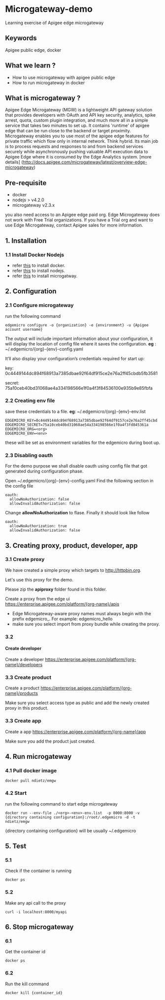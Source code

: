 # Microgateway-demo
Learning exercise of Apigee edge microgateway

## Keywords
Apigee public edge, docker

## What we learn ?
- How to use microgateway with apigee public edge
- How to run microgateway in docker 


## What is microgateway ?

Apigee Edge Microgateway (MGW) is a lightweight API gateway solution that provides developers with OAuth and API key security, analytics, spike arrest, quota, custom plugin integration, and much more all in a simple service that takes two minutes to set up. It contains 'runtime' of apigee edge that can be run close to the backend or target proximity. Microgateway enables you to use most of the apigee edge features for private traffic which flow only in internal network. Think hybrid. Its main job is to process requests and responses to and from backend services securely while asynchronously pushing valuable API execution data to Apigee Edge where it is consumed by the Edge Analytics system. [more details] (http://docs.apigee.com/microgateway/latest/overview-edge-microgateway)

## Pre-requisite
- docker
- nodejs > v4.2.0
- microgateway v2.3.x

you also need access to an Apigee edge paid org. Edge Microgateway does not work with Free Trial organizations. If you have a Trial org and want to use Edge Microgateway, contact Apigee sales for more information. 

## 1. Installation
### 1.1 Install Docker Nodejs

- refer [this](https://docs.docker.com/engine/installation/) to install docker.
- refer [this](https://nodejs.org/en/download/) to install nodejs.
- refer [this](http://docs.apigee.com/microgateway/latest/installing-edge-microgateway) to install microgatway.

## 2. Configuration
### 2.1 Configure microgateway
run the following command

``` 
edgemicro configure -o {organization} -e {environment} -u {Apigee account username}
```

The output will include important information about your configuration, it will display the location of config file where it saves the configuration. **eg** : ~/.edgemicro/{org}-{env}-config.yaml

It’ll also display your configuration’s credentials required for start up:

key: 0c4449144dc894f68913a7385dbae92f64df915ce2e76a2ff45cbdb5fb3581

secret: 75a10ceb40bd31068ae4a334198566e1f0a4f3f84536100e935b9e85fbfa

### 2.2 Creating env file
save these credentials to a file. **eg**: ~/.edgemicro/{org}-{env}-env.list

```
EDGEMICRO_KEY=0c4449144dc894f68913a7385dbae92f64df9157ce2e76a2ff45cbd
EDGEMICRO_SECRET=75a10ceb40bd31068ae54a334198566e1f0a4f3fd845361a
EDGEMICRO_ORG=<org>
EDGEMICRO_ENV=<env>
```

these will be set as environment variables for the edgemicro during boot up.

### 2.3 Disabling oauth

For the demo purpose we shall disable oauth using config file that got generated during configuration phase.

Open ~/.edgemicro/{org}-{env}-config.yaml
Find the following section in the config file
```
oauth:
  allowNoAuthorization: false
  allowInvalidAuthorization: false
```
Change **allowNoAuthorization** to flase. Finally it should look like follow
```
oauth:
  allowNoAuthorization: true
  allowInvalidAuthorization: false
```

## 3. Creating proxy, product, developer, app
### 3.1 Create proxy
We have created a simple proxy which targets to http://httpbin.org.

Let's use this proxy for the demo.

Please zip the **apiproxy** folder found in this folder.

Create a proxy from the edge ui https://enterprise.apigee.com/platform/{org-name}/apis
- Edge Microgateway-aware proxy names must always begin with the prefix edgemicro_. For example: edgemicro_hello 
- make sure you select import from proxy bundle while creating the proxy.

### 3.2
#### Create developer
Create a developer https://enterprise.apigee.com/platform/{org-name}/developers

### 3.3 Create product
Create a product https://enterprise.apigee.com/platform/{org-name}/products

Make sure you select access type as public and add the newly created proxy in this product.

### 3.3 Create app
Create a app https://enterprise.apigee.com/platform/{org-name}/app

Make sure you add the product just created.

## 4. Run microgateway
### 4.1 Pull docker image
```
docker pull ndietz/emgw
```

### 4.2 Start
run the following command to start edge microgateway
```
docker run --env-file ./<org>-<env>-env.list  -p 8000:8000 -v {directory containing configuration}:/root/.edgemicro -d -t ndietz/emgw
```

{directory containing configuration} will be usually ~/.edgemicro

## 5. Test
### 5.1
Check if the container is running
```
docker ps
```

### 5.2
Make any api call to the proxy
```
curl -i localhost:8000/myapi
```

## 6. Stop microgateway
### 6.1
Get the container id
```
docker ps
```

### 6.2
Run the kill command
```
docker kill {container_id}
```
